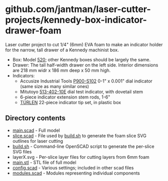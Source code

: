# github.com/jantman/laser-cutter-projects/kennedy-box-indicator-drawer-foam

Laser cutter project to cut 1/4" (6mm) EVA foam to make an indicator holder for the narrow, tall drawer of a Kennedy machinist box.

* Box: Model [520](https://buykennedy.com/product/20-7-drawer-machinists-chest/); other Kennedy boxes should be largely the same.
* Drawer: The tall half-width drawer on the left side. Interior dimensions are 218 mm widr x 186 mm deep x 50 mm high.
* Indicators:
  * Accusize Industrial Tools [P900-S102](https://smile.amazon.com/gp/product/B00SG6CIVO/) 0-1" x 0.001" dial indicator (same size as many similar ones)
  * Mitutoyo [513-402-10E](https://smile.amazon.com/gp/product/B079H8T1LV/) dial test indicator, with dovetail stem
  * 6-piece indicator extension stem rods, 1-6"
  * [TÜRLEN](https://smile.amazon.com/gp/product/B0043F776I/) 22-piece indicator tip set, in plastic box

## Directory contents

* [main.scad](main.scad) - Full model
* [slice.scad](slice.scad) - File used by [build.sh](build.sh) to generate the foam slice SVG outlines for laser cutting
* [build.sh](build.sh) - Command-line OpenSCAD script to generate the per-slice SVG files
* layerX.svg - Per-slice layer files for cutting layers from 6mm foam
* [main.stl](main.stl) - STL file of full model
* [config.scad](config.scad) - Various settings; included in other scad files
* [modules.scad](modules.scad) - Modules representing individual components
